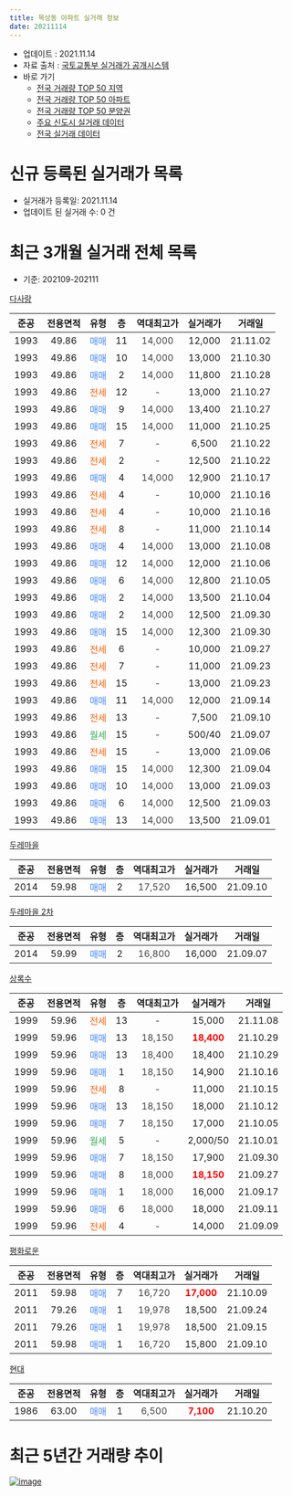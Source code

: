 ```yaml
---
title: 목상동 아파트 실거래 정보
date: 20211114
---
```


* 업데이트 : 2021.11.14
* 자료 출처 : [국토교통부 실거래가 공개시스템](http://rt.molit.go.kr)
* 바로 가기
    * [전국 거래량 TOP 50 지역](https://apt-info.github.io/apt-trade-info/tr)
    * [전국 거래량 TOP 50 아파트](https://apt-info.github.io/apt-trade-info/ta)
    * [전국 거래량 TOP 50 분양권](https://apt-info.github.io/apt-trade-info/tb)
    * [주요 신도시 실거래 데이터](https://apt-info.github.io/apt-trade-info/newtown)
    * [전국 실거래 데이터](https://apt-info.github.io/apt-trade-info/all)



<script async src="https://pagead2.googlesyndication.com/pagead/js/adsbygoogle.js"></script>
<!-- 기본광고 -->
<ins class="adsbygoogle"
     style="display:block"
     data-ad-client="ca-pub-1142216861245946"
     data-ad-slot="4805727019"
     data-ad-format="auto"
     data-full-width-responsive="true"></ins>
<script>
     (adsbygoogle = window.adsbygoogle || []).push({});
</script>


# 신규 등록된 실거래가 목록

* 실거래가 등록일: 2021.11.14
* 업데이트 된 실거래 수: 0 건




<script async src="https://pagead2.googlesyndication.com/pagead/js/adsbygoogle.js"></script>
<!-- 기본광고 -->
<ins class="adsbygoogle"
     style="display:block"
     data-ad-client="ca-pub-1142216861245946"
     data-ad-slot="4805727019"
     data-ad-format="auto"
     data-full-width-responsive="true"></ins>
<script>
     (adsbygoogle = window.adsbygoogle || []).push({});
</script>


# 최근 3개월 실거래 전체 목록
* 기준: 202109-202111


[다사랑](https://search.naver.com/search.naver?query=%EB%8B%A4%EC%82%AC%EB%9E%91)

|준공|전용면적|유형|층|역대최고가|실거래가|거래일|
|:---:|:---:|:---:|:---:|:---:|:---:|:---:|
|1993|49.86|<span style="color:#4285F3">매매</span>|11|<span style="color:#444444">14,000</span>|12,000|21.11.02|
|1993|49.86|<span style="color:#4285F3">매매</span>|10|<span style="color:#444444">14,000</span>|13,000|21.10.30|
|1993|49.86|<span style="color:#4285F3">매매</span>|2|<span style="color:#444444">14,000</span>|11,800|21.10.28|
|1993|49.86|<span style="color:#FF5A00">전세</span>|12|<span style="color:#444444">-</span>|13,000|21.10.27|
|1993|49.86|<span style="color:#4285F3">매매</span>|9|<span style="color:#444444">14,000</span>|13,400|21.10.27|
|1993|49.86|<span style="color:#4285F3">매매</span>|15|<span style="color:#444444">14,000</span>|11,000|21.10.25|
|1993|49.86|<span style="color:#FF5A00">전세</span>|7|<span style="color:#444444">-</span>|6,500|21.10.22|
|1993|49.86|<span style="color:#FF5A00">전세</span>|2|<span style="color:#444444">-</span>|12,500|21.10.22|
|1993|49.86|<span style="color:#4285F3">매매</span>|4|<span style="color:#444444">14,000</span>|12,900|21.10.17|
|1993|49.86|<span style="color:#FF5A00">전세</span>|4|<span style="color:#444444">-</span>|10,000|21.10.16|
|1993|49.86|<span style="color:#FF5A00">전세</span>|4|<span style="color:#444444">-</span>|10,000|21.10.16|
|1993|49.86|<span style="color:#FF5A00">전세</span>|8|<span style="color:#444444">-</span>|11,000|21.10.14|
|1993|49.86|<span style="color:#4285F3">매매</span>|4|<span style="color:#444444">14,000</span>|13,000|21.10.08|
|1993|49.86|<span style="color:#4285F3">매매</span>|12|<span style="color:#444444">14,000</span>|12,000|21.10.06|
|1993|49.86|<span style="color:#4285F3">매매</span>|6|<span style="color:#444444">14,000</span>|12,800|21.10.05|
|1993|49.86|<span style="color:#4285F3">매매</span>|2|<span style="color:#444444">14,000</span>|13,500|21.10.04|
|1993|49.86|<span style="color:#4285F3">매매</span>|2|<span style="color:#444444">14,000</span>|12,500|21.09.30|
|1993|49.86|<span style="color:#4285F3">매매</span>|15|<span style="color:#444444">14,000</span>|12,300|21.09.30|
|1993|49.86|<span style="color:#FF5A00">전세</span>|6|<span style="color:#444444">-</span>|10,000|21.09.27|
|1993|49.86|<span style="color:#FF5A00">전세</span>|7|<span style="color:#444444">-</span>|11,000|21.09.23|
|1993|49.86|<span style="color:#FF5A00">전세</span>|15|<span style="color:#444444">-</span>|13,000|21.09.23|
|1993|49.86|<span style="color:#4285F3">매매</span>|11|<span style="color:#444444">14,000</span>|12,000|21.09.14|
|1993|49.86|<span style="color:#FF5A00">전세</span>|13|<span style="color:#444444">-</span>|7,500|21.09.10|
|1993|49.86|<span style="color:#34A853">월세</span>|15|<span style="color:#444444">-</span>|500/40|21.09.07|
|1993|49.86|<span style="color:#FF5A00">전세</span>|15|<span style="color:#444444">-</span>|13,000|21.09.06|
|1993|49.86|<span style="color:#4285F3">매매</span>|15|<span style="color:#444444">14,000</span>|12,300|21.09.04|
|1993|49.86|<span style="color:#4285F3">매매</span>|10|<span style="color:#444444">14,000</span>|13,000|21.09.03|
|1993|49.86|<span style="color:#4285F3">매매</span>|6|<span style="color:#444444">14,000</span>|12,500|21.09.03|
|1993|49.86|<span style="color:#4285F3">매매</span>|13|<span style="color:#444444">14,000</span>|13,500|21.09.01|

[두레마을](https://search.naver.com/search.naver?query=%EB%91%90%EB%A0%88%EB%A7%88%EC%9D%84)

|준공|전용면적|유형|층|역대최고가|실거래가|거래일|
|:---:|:---:|:---:|:---:|:---:|:---:|:---:|
|2014|59.98|<span style="color:#4285F3">매매</span>|2|<span style="color:#444444">17,520</span>|16,500|21.09.10|

[두레마을 2차](https://search.naver.com/search.naver?query=%EB%91%90%EB%A0%88%EB%A7%88%EC%9D%84+2%EC%B0%A8)

|준공|전용면적|유형|층|역대최고가|실거래가|거래일|
|:---:|:---:|:---:|:---:|:---:|:---:|:---:|
|2014|59.99|<span style="color:#4285F3">매매</span>|2|<span style="color:#444444">16,800</span>|16,000|21.09.07|

[상록수](https://search.naver.com/search.naver?query=%EC%83%81%EB%A1%9D%EC%88%98)

|준공|전용면적|유형|층|역대최고가|실거래가|거래일|
|:---:|:---:|:---:|:---:|:---:|:---:|:---:|
|1999|59.96|<span style="color:#FF5A00">전세</span>|13|<span style="color:#444444">-</span>|15,000|21.11.08|
|1999|59.96|<span style="color:#4285F3">매매</span>|13|<span style="color:#444444">18,150</span>|<b><span style="color:#FF0000">18,400</span></b>|21.10.29|
|1999|59.96|<span style="color:#4285F3">매매</span>|13|<span style="color:#444444">18,400</span>|18,400|21.10.29|
|1999|59.96|<span style="color:#4285F3">매매</span>|1|<span style="color:#444444">18,150</span>|14,900|21.10.16|
|1999|59.96|<span style="color:#FF5A00">전세</span>|8|<span style="color:#444444">-</span>|11,000|21.10.15|
|1999|59.96|<span style="color:#4285F3">매매</span>|13|<span style="color:#444444">18,150</span>|18,000|21.10.12|
|1999|59.96|<span style="color:#4285F3">매매</span>|7|<span style="color:#444444">18,150</span>|17,000|21.10.05|
|1999|59.96|<span style="color:#34A853">월세</span>|5|<span style="color:#444444">-</span>|2,000/50|21.10.01|
|1999|59.96|<span style="color:#4285F3">매매</span>|7|<span style="color:#444444">18,150</span>|17,900|21.09.30|
|1999|59.96|<span style="color:#4285F3">매매</span>|8|<span style="color:#444444">18,000</span>|<b><span style="color:#FF0000">18,150</span></b>|21.09.27|
|1999|59.96|<span style="color:#4285F3">매매</span>|1|<span style="color:#444444">18,000</span>|16,000|21.09.17|
|1999|59.96|<span style="color:#4285F3">매매</span>|6|<span style="color:#444444">18,000</span>|18,000|21.09.11|
|1999|59.96|<span style="color:#FF5A00">전세</span>|4|<span style="color:#444444">-</span>|14,000|21.09.09|


<script async src="https://pagead2.googlesyndication.com/pagead/js/adsbygoogle.js"></script>
<!-- 기본광고 -->
<ins class="adsbygoogle"
     style="display:block"
     data-ad-client="ca-pub-1142216861245946"
     data-ad-slot="4805727019"
     data-ad-format="auto"
     data-full-width-responsive="true"></ins>
<script>
     (adsbygoogle = window.adsbygoogle || []).push({});
</script>


[평화로운](https://search.naver.com/search.naver?query=%ED%8F%89%ED%99%94%EB%A1%9C%EC%9A%B4)

|준공|전용면적|유형|층|역대최고가|실거래가|거래일|
|:---:|:---:|:---:|:---:|:---:|:---:|:---:|
|2011|59.98|<span style="color:#4285F3">매매</span>|7|<span style="color:#444444">16,720</span>|<b><span style="color:#FF0000">17,000</span></b>|21.10.09|
|2011|79.26|<span style="color:#4285F3">매매</span>|1|<span style="color:#444444">19,978</span>|18,500|21.09.24|
|2011|79.26|<span style="color:#4285F3">매매</span>|1|<span style="color:#444444">19,978</span>|18,500|21.09.15|
|2011|59.98|<span style="color:#4285F3">매매</span>|1|<span style="color:#444444">16,720</span>|15,800|21.09.10|

[현대](https://search.naver.com/search.naver?query=%ED%98%84%EB%8C%80)

|준공|전용면적|유형|층|역대최고가|실거래가|거래일|
|:---:|:---:|:---:|:---:|:---:|:---:|:---:|
|1986|63.00|<span style="color:#4285F3">매매</span>|1|<span style="color:#444444">6,500</span>|<b><span style="color:#FF0000">7,100</span></b>|21.10.20|



<script async src="https://pagead2.googlesyndication.com/pagead/js/adsbygoogle.js"></script>
<!-- 기본광고 -->
<ins class="adsbygoogle"
     style="display:block"
     data-ad-client="ca-pub-1142216861245946"
     data-ad-slot="4805727019"
     data-ad-format="auto"
     data-full-width-responsive="true"></ins>
<script>
     (adsbygoogle = window.adsbygoogle || []).push({});
</script>


# 최근 5년간 거래량 추이


<div style="width:100%;">
    <canvas id="deal_progress" height="200"></canvas>
</div>

<script>
new Chart(document.getElementById("deal_progress"), {
    type: 'line',
    data: {
        labels: ['16.01','16.02','16.03','16.04','16.05','16.06','16.07','16.08','16.09','16.10','16.11','16.12','17.01','17.02','17.03','17.04','17.05','17.06','17.07','17.08','17.09','17.10','17.11','17.12','18.01','18.02','18.03','18.04','18.05','18.06','18.07','18.08','18.09','18.10','18.11','18.12','19.01','19.02','19.03','19.04','19.05','19.06','19.07','19.08','19.09','19.10','19.11','19.12','20.01','20.02','20.03','20.04','20.05','20.06','20.07','20.08','20.09','20.10','20.11','20.12','21.01','21.02','21.03','21.04','21.05','21.06','21.07','21.08','21.09','21.10','21.11'],
        datasets: [{
            label: '매매/분양권',
            data: [10,7,5,9,3,9,5,5,5,12,12,1,6,22,13,7,13,18,4,6,9,15,6,7,5,5,7,3,4,3,0,2,2,4,7,4,6,2,5,5,7,3,7,3,4,10,12,7,6,9,15,12,14,9,9,17,11,27,12,19,9,19,27,25,23,10,10,17,16,16,1],
            borderColor: "rgba(66, 133, 243, 1)",
            backgroundColor: "rgba(66, 133, 243, 0.05)",
            borderWidth: 1,
            pointRadius: 0,
            fill: false,
            lineTension: 0
        },{
            label: '전/월세',
            data: [9,8,14,5,8,6,4,4,4,8,7,7,5,12,7,6,3,7,3,7,8,5,8,4,2,7,18,4,6,11,2,5,7,6,8,4,17,9,7,7,6,7,6,4,6,8,5,2,6,0,8,5,14,7,7,4,7,6,13,4,12,6,6,5,17,8,14,7,7,8,1],
            borderColor: "rgba(255, 90, 0, 1)",
            backgroundColor: "rgba(255, 90, 0, 0.05)",
            borderWidth: 1,
            pointRadius: 0,
            fill: false,
            lineTension: 0
        },{
            label: '합계',
            data: [19,15,19,14,11,15,9,9,9,20,19,8,11,34,20,13,16,25,7,13,17,20,14,11,7,12,25,7,10,14,2,7,9,10,15,8,23,11,12,12,13,10,13,7,10,18,17,9,12,9,23,17,28,16,16,21,18,33,25,23,21,25,33,30,40,18,24,24,23,24,2],
            borderColor: "rgba(0, 0, 0, 1)",
            backgroundColor: "rgba(0, 0, 0, 0.03)",
            borderWidth: 0.1,
            pointRadius: 0,
            fill: true,
            lineTension: 0
        }
        ]
    },
    options: {
        responsive: true,
        title: {
            display: false
        },
        tooltips: {
            mode: 'index',
            intersect: false
        },
        hover: {
            mode: 'nearest',
            intersect: true
        },
        scales: {
            xAxes: [{
                display: true,
                scaleLabel: {
                    display: true,
                    labelString: '년/월'
                }
            }],
            yAxes: [{
                display: true,
                ticks: {
                    suggestedMin: 0,
                },
                scaleLabel: {
                    display: true,
                    labelString: '실거래 수'
                }
            }]
        }
    }
});

</script>


[![image](https://apt-info.github.io/images/2020-01-03-apt-trade-info/1024x500.png)](https://play.google.com/store/apps/details?id=com.aptinfo.apttradeinfo)


